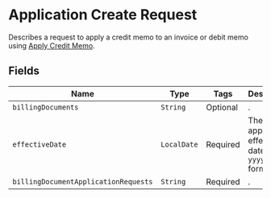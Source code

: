 # Application Create Request

Describes a request to apply a credit memo to an invoice or debit memo using [Apply Credit Memo](/doc/billing-document-api.md#apply-credit-memo).

## Fields

| Name | Type | Tags | Description 
|  --- | --- | --- | --- | 
| `billingDocuments` | `String` | Optional | . | 
| `effectiveDate` | `LocalDate` | Required | The application effective date in <code>yyyy-mm-dd</code> format. | 
| `billingDocumentApplicationRequests` | `String` | Required | . | 
